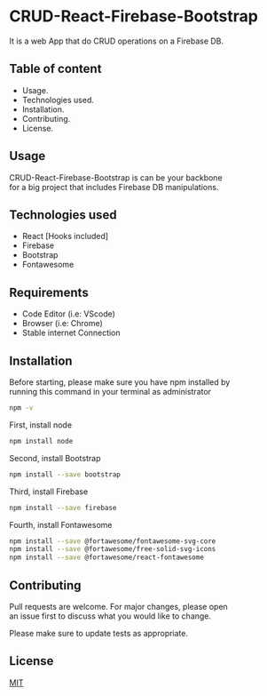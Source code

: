 # CRUD-React-Firebase-Bootstrap

It is a web App that do CRUD operations on a Firebase DB.

## Table of content
* Usage.
* Technologies used.
* Installation.
* Contributing.
* License.

## Usage
CRUD-React-Firebase-Bootstrap is can be your backbone\
 for a big project that includes Firebase DB manipulations.

## Technologies used
* React [Hooks included]
* Firebase
* Bootstrap
* Fontawesome

## Requirements
* Code Editor (i.e: VScode)
* Browser (i.e: Chrome)
* Stable internet Connection

## Installation

Before starting, please make sure you have npm installed by\
 running this command in your terminal as administrator
```bash
npm -v
````
First, install node
```bash
npm install node
```
Second, install Bootstrap
```bash
npm install --save bootstrap
```
Third, install Firebase
```bash
npm install --save firebase
```
Fourth, install Fontawesome
```bash
npm install --save @fortawesome/fontawesome-svg-core
npm install --save @fortawesome/free-solid-svg-icons
npm install --save @fortawesome/react-fontawesome
```

## Contributing
Pull requests are welcome. For major changes, please open\
 an issue first to discuss what you would like to change.

Please make sure to update tests as appropriate.

## License
[MIT](https://choosealicense.com/licenses/mit/)